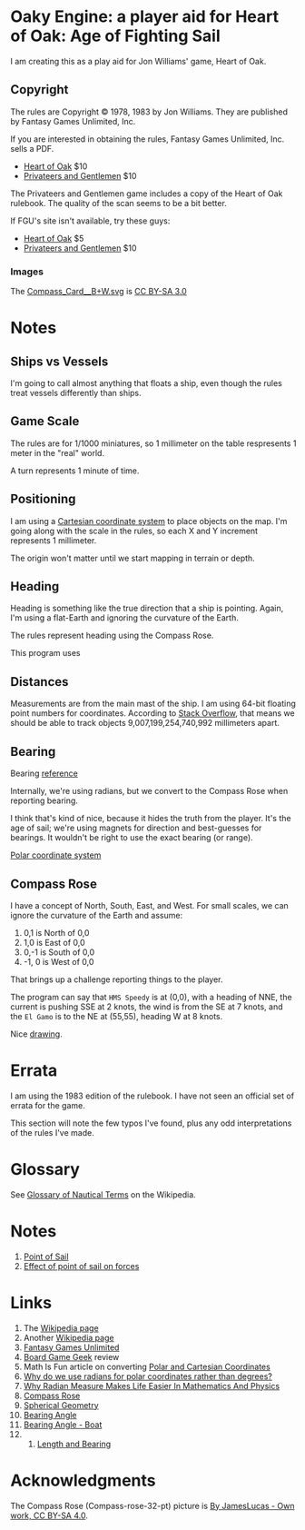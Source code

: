 # Oaky Engine: a player aid for Heart of Oak: Age of Fighting Sail

I am creating this as a play aid for Jon Williams' game, Heart of Oak.

## Copyright

The rules are Copyright &copy; 1978, 1983 by Jon Williams.
They are published by Fantasy Games Unlimited, Inc.

If you are interested in obtaining the rules, Fantasy Games Unlimited, Inc. sells a PDF.

* [Heart of Oak](https://www.fantasygamesunlimited.net/product/privateers-and-gentlemen-heart-of-oak/) $10
* [Privateers and Gentlemen](https://www.fantasygamesunlimited.net/product/privateers-and-gentlemen-rpg-rules-pdf-download/) $10

The Privateers and Gentlemen game includes a copy of the Heart of Oak rulebook.
The quality of the scan seems to be a bit better.

If FGU's site isn't available, try these guys:

* [Heart of Oak](https://www.drivethrurpg.com/product/736/Age-of-Fighting-Sail-Heart-of-Oak) $5
* [Privateers and Gentlemen](https://www.drivethrurpg.com/product/82553/Privateers-and-Gentlemen) $10

### Images
The [Compass_Card__B+W.svg](https://commons.wikimedia.org/wiki/File:Compass_Card_B+W.svg) is [CC BY-SA 3.0](http://creativecommons.org/licenses/by-sa/3.0/)

# Notes

## Ships vs Vessels
I'm going to call almost anything that floats a ship, even though the rules treat vessels differently than ships.

## Game Scale
The rules are for 1/1000 miniatures, so 1 millimeter on the table respresents 1 meter in the "real" world.

A turn represents 1 minute of time.

## Positioning
I am using a [Cartesian coordinate system](https://en.wikipedia.org/wiki/Cartesian_coordinate_system) to place objects on the map.
I'm going along with the scale in the rules, so each X and Y increment represents 1 millimeter.

The origin won't matter until we start mapping in terrain or depth.

## Heading
Heading is something like the true direction that a ship is pointing.
Again, I'm using a flat-Earth and ignoring the curvature of the Earth.

The rules represent heading using the Compass Rose.

This program uses

## Distances
Measurements are from the main mast of the ship.
I am using 64-bit floating point numbers for coordinates.
According to [Stack Overflow](https://stackoverflow.com/questions/1848700/biggest-integer-that-can-be-stored-in-a-double), that means we should be able to track objects 9,007,199,254,740,992 millimeters apart.

## Bearing
Bearing [reference](https://en.wikipedia.org/wiki/Bearing_(angle))

Internally, we're using radians, but we convert to the Compass Rose when reporting bearing.

I think that's kind of nice, because it hides the truth from the player.
It's the age of sail; we're using magnets for direction and best-guesses for bearings.
It wouldn't be right to use the exact bearing (or range).

[Polar coordinate system](https://en.wikipedia.org/wiki/Polar_coordinate_system)


## Compass Rose
I have a concept of North, South, East, and West.
For small scales, we can ignore the curvature of the Earth and assume:
1. 0,1 is North of 0,0
1. 1,0 is East of 0,0
1. 0,-1 is South of 0,0
1. -1, 0 is West of 0,0

That brings up a challenge reporting things to the player.

The program can say that `HMS Speedy` is at (0,0),
with a heading of NNE,
the current is pushing SSE at 2 knots,
the wind is from the SE at 7 knots,
and the `El Gamo` is to the NE at (55,55),
heading W at 8 knots.

Nice [drawing](https://en.wikipedia.org/wiki/Bearing_(angle)#/media/File:Compass-rose-32-pt.svg).

# Errata

I am using the 1983 edition of the rulebook.
I have not seen an official set of errata for the game.

This section will note the few typos I've found, plus any odd interpretations of the rules I've made.

# Glossary

See [Glossary of Nautical Terms](https://en.wikipedia.org/wiki/Glossary_of_nautical_terms) on the Wikipedia.

# Notes
1. [Point of Sail](https://en.wikipedia.org/wiki/Point_of_sail)
1. [Effect of point of sail on forces](https://en.wikipedia.org/wiki/Forces_on_sails#Effect_of_points_of_sail_on_forces)

# Links

1. The [Wikipedia page](https://en.wikipedia.org/wiki/Heart_of_Oak:_Naval_Miniatures_for_the_Age_of_Fighting_Sail)
1. Another [Wikipedia page]()
1. [Fantasy Games Unlimited](https://en.wikipedia.org/wiki/Fantasy_Games_Unlimited)
1. [Board Game Geek](https://boardgamegeek.com/boardgame/7779/heart-oak-naval-miniatures-rules-age-fighting-sail) review
1. Math Is Fun article on converting [Polar and Cartesian Coordinates](https://www.mathsisfun.com/polar-cartesian-coordinates.html)
1. [Why do we use radians for polar coordinates rather than degrees?](https://math.stackexchange.com/questions/2362943/why-do-we-use-radians-for-polar-coordinates-rather-than-degrees)
1. [Why Radian Measure Makes Life Easier In Mathematics And Physics](https://qedinsight.wordpress.com/2011/03/14/why-radian-measure-makes-life-easier-in-mathematics-and-physics/)
1. [Compass Rose](https://en.wikipedia.org/wiki/Compass_rose)
1. [Spherical Geometry](https://github.com/golang/geo)
1. [Bearing Angle](https://www.youtube.com/watch?v=jVSwRDO0cq0) 
1. [Bearing Angle - Boat](https://www.youtube.com/watch?v=lxVaQGTGxxU)
1. 1. [Length and Bearing](https://www.youtube.com/watch?v=V1JeNm5c8xc)

# Acknowledgments

The Compass Rose (Compass-rose-32-pt) picture is [By JamesLucas - Own work, CC BY-SA 4.0](https://commons.wikimedia.org/w/index.php?curid=117908742).